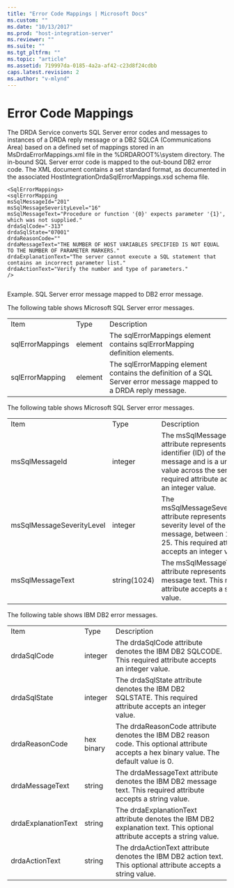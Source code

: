 ```yaml
---
title: "Error Code Mappings | Microsoft Docs"
ms.custom: ""
ms.date: "10/13/2017"
ms.prod: "host-integration-server"
ms.reviewer: ""
ms.suite: ""
ms.tgt_pltfrm: ""
ms.topic: "article"
ms.assetid: 719997da-0185-4a2a-af42-c23d8f24cdbb
caps.latest.revision: 2
ms.author: "v-mlynd"
---
```

# Error Code Mappings
The DRDA Service converts SQL Server error codes and messages to instances of a DRDA reply message or a DB2 SQLCA (Communications Area) based on a defined set of mappings stored in an MsDrdaErrorMappings.xml file in the %DRDAROOT%\system directory. The in-bound SQL Server error code is mapped to the out-bound DB2 error code. The XML document contains a set standard format, as documented in the associated HostIntegrationDrdaSqlErrorMappings.xsd schema file.  
  
```  
<SqlErrorMappings>  
<sqlErrorMapping  
msSqlMessageId="201"   
msSqlMessageSeverityLevel="16"  
msSqlMessageText="Procedure or function '{0}' expects parameter '{1}', which was not supplied."  
drdaSqlCode="-313"  
drdaSqlState="07001"  
drdaReasonCode=""  
drdaMessageText="THE NUMBER OF HOST VARIABLES SPECIFIED IS NOT EQUAL TO THE NUMBER OF PARAMETER MARKERS."  
drdaExplanationText="The server cannot execute a SQL statement that contains an incorrect parameter list."  
drdaActionText="Verify the number and type of parameters."  
/>  
  
```  
  
 Example. SQL Server error message mapped to DB2 error message.  
  
 The following table shows Microsoft SQL Server error messages.  
  
||||  
|-|-|-|  
|Item|Type|Description|  
|sqlErrorMappings|element|The sqlErrorMappings element contains sqlErrorMapping definition elements.|  
|sqlErrorMapping|element|The sqlErrorMapping element contains the definition of a SQL Server error message mapped to a DRDA reply message.|  
  
 The following table shows Microsoft SQL Server error messages.  
  
||||  
|-|-|-|  
|Item|Type|Description|  
|msSqlMessageId|integer|The msSqlMessageId attribute represents the identifier (ID) of the message and is a unique value across the server. This required attribute accepts an integer value.|  
|msSqlMessageSeverityLevel|integer|The msSqlMessageSeverityLevel attribute represents the severity level of the message, between 1 and 25. This required attribute accepts an integer value.|  
|msSqlMessageText|string(1024)|The msSqlMessageText attribute represents the message text. This required attribute accepts a string value.|  
  
 The following table shows IBM DB2 error messages.  
  
||||  
|-|-|-|  
|Item|Type|Description|  
|drdaSqlCode|integer|The drdaSqlCode attribute denotes the IBM DB2 SQLCODE. This required attribute accepts an integer value.|  
|drdaSqlState|integer|The drdaSqlState attribute denotes the IBM DB2 SQLSTATE. This required attribute accepts an integer value.|  
|drdaReasonCode|hex binary|The drdaReasonCode attribute denotes the IBM DB2 reason code. This optional attribute accepts a hex binary value. The default value is 0.|  
|drdaMessageText|string|The drdaMessageText attribute denotes the IBM DB2 message text. This required attribute accepts a string value.|  
|drdaExplanationText|string|The drdaExplanationText attribute denotes the IBM DB2 explanation text. This optional attribute accepts a string value.|  
|drdaActionText|string|The drdaActionText attribute denotes the IBM DB2 action text. This optional attribute accepts a string value.|